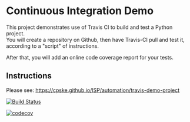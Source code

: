 Continuous Integration Demo
============================

This project demonstrates use of Travis CI to build and test a Python project.  
You will create a repository on Github, then have Travis-CI pull and test it,
according to a "script" of instructions.

After that, you will add an online code coverage report for your tests.

## Instructions

Please see: https://cpske.github.io/ISP/automation/travis-demo-project

[![Build Status](https://travis-ci.com/Noboomta/demo-pyci.svg?branch=master)](https://travis-ci.com/Noboomta/demo-pyci)

[![codecov](https://codecov.io/gh/Noboomta/demo-pyci/branch/master/graph/badge.svg)](https://codecov.io/gh/Noboomta/demo-pyci)